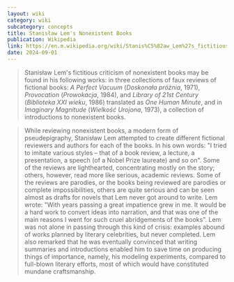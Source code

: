 ```yaml
---
layout: wiki
category: wiki
subcategory: concepts
title: Stanisław Lem's Nonexistent Books
publication: Wikipedia
link: https://en.m.wikipedia.org/wiki/Stanis%C5%82aw_Lem%27s_fictitious_criticism_of_nonexistent_books
date: 2024-09-01
---
```


> Stanisław Lem's fictitious criticism of nonexistent books may be found in his following works: in three collections of faux reviews of fictional books: *A Perfect Vacuum* (*Doskonała próżnia*, 1971), *Provocation* (*Prowokacja*, 1984), and *Library of 21st Century* (*Biblioteka XXI wieku*, 1986) translated as *One Human Minute*, and in *Imaginary Magnitude* (*Wielkość Urojona*, 1973), a collection of introductions to nonexistent books.

> While reviewing nonexistent books, a modern form of pseudepigraphy, Stanisław Lem attempted to create different fictional reviewers and authors for each of the books. In his own words: "I tried to imitate various styles – that of a book review, a lecture, a presentation, a speech (of a Nobel Prize laureate) and so on". Some of the reviews are lighthearted, concentrating mostly on the story; others, however, read more like serious, academic reviews. Some of the reviews are parodies, or the books being reviewed are parodies or complete impossibilities, others are quite serious and can be seen almost as drafts for novels that Lem never got around to write. Lem wrote: "With years passing a great impatience grew in me. It would be a hard work to convert ideas into narration, and that was one of the main reasons I went for such cruel abridgements of the books". Lem was not alone in passing through this kind of crisis: examples abound of works planned by literary celebrities, but never completed. Lem also remarked that he was eventually convinced that writing summaries and introductions enabled him to save time on producing things of importance, namely, his modeling experiments, compared to full-blown literary efforts, most of which would have constituted mundane craftsmanship.
